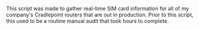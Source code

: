 This script was made to gather real-time SIM card information for all of my company's Cradlepoint routers that are out in production. Prior to this script, this used to be a routine manual audit that took hours to complete. 
